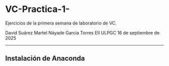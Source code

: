 # VC-Practica-1-
Ejercicios de la primera semana de laboratorio de VC.

David Suárez Martel
Náyade García Torres
EII ULPGC
16 de septiembre de 2025


----------------------------------------------------------------------------


## Instalación de Anaconda

